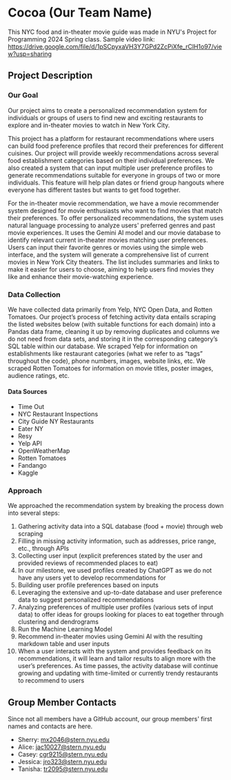 # Cocoa (Our Team Name)
This NYC food and in-theater movie guide was made in NYU's Project for Programming 2024 Spring class. Sample video link: https://drive.google.com/file/d/1pSCpyxaVH3Y7GPd2ZcPiXfe_rClH1o97/view?usp=sharing

## Project Description
### Our Goal
Our project aims to create a personalized recommendation system for individuals or groups of users to find new and exciting restaurants to explore and in-theater movies to watch in New York City. 

This project has a platform for restaurant recommendations where users can build food preference profiles that record their preferences for different cuisines. Our project will provide weekly recommendations across several food establishment categories based on their individual preferences. We also created a system that can input multiple user preference profiles to generate recommendations suitable for everyone in groups of two or more individuals. This feature will help plan dates or friend group hangouts where everyone has different tastes but wants to get food together. 

For the in-theater movie recommendation, we have a movie recommender system designed for movie enthusiasts who want to find movies that match their preferences. To offer personalized recommendations, the system uses natural language processing to analyze users' preferred genres and past movie experiences. It uses the Gemini AI model and our movie database to identify relevant current in-theater movies matching user preferences. Users can input their favorite genres or movies using the simple web interface, and the system will generate a comprehensive list of current movies in New York City theaters. The list includes summaries and links to make it easier for users to choose, aiming to help users find movies they like and enhance their movie-watching experience.

### Data Collection
We have collected data primarily from Yelp, NYC Open Data, and Rotten Tomatoes. Our project’s process of fetching activity data entails scraping the listed websites below (with suitable functions for each domain) into a Pandas data frame, cleaning it up by removing duplicates and columns we do not need from data sets, and storing it in the corresponding category’s SQL table within our database. We scraped Yelp for information on establishments like restaurant categories (what we refer to as “tags” throughout the code), phone numbers, images, website links, etc. We scraped Rotten Tomatoes for information on movie titles, poster images, audience ratings, etc.

#### Data Sources
+ Time Out 
+ NYC Restaurant Inspections 
+ City Guide NY Restaurants    
+ Eater NY
+ Resy 
+ Yelp API 
+ OpenWeatherMap
+ Rotten Tomatoes
+ Fandango
+ Kaggle

### Approach
We approached the recommendation system by breaking the process down into several steps:
1. Gathering activity data into a SQL database (food + movie) through web scraping 
2. Filling in missing activity information, such as addresses, price range, etc., through APIs
3. Collecting user input (explicit preferences stated by the user and provided reviews of recommended places to eat)
4. In our milestone, we used profiles created by ChatGPT as we do not have any users yet to develop recommendations for
5. Building user profile preferences based on inputs
6. Leveraging the extensive and up-to-date database and user preference data to suggest personalized recommendations
7. Analyzing preferences of multiple user profiles (various sets of input data) to offer ideas for groups looking for places to eat together through clustering and dendrograms
8. Run the Machine Learning Model
9. Recommend in-theater movies using Gemini AI with the resulting markdown table and user inputs
10. When a user interacts with the system and provides feedback on its recommendations, it will learn and tailor results to align more with the user’s preferences. As time passes, the activity database will continue growing and updating with time-limited or currently trendy restaurants to recommend to users

## Group Member Contacts
Since not all members have a GitHub account, our group members' first names and contacts are here.
+ Sherry: mx2046@stern.nyu.edu
+ Alice: jac10027@stern.nyu.edu
+ Casey: cgr9215@stern.nyu.edu
+ Jessica: jro323@stern.nyu.edu
+ Tanisha: tr2095@stern.nyu.edu
